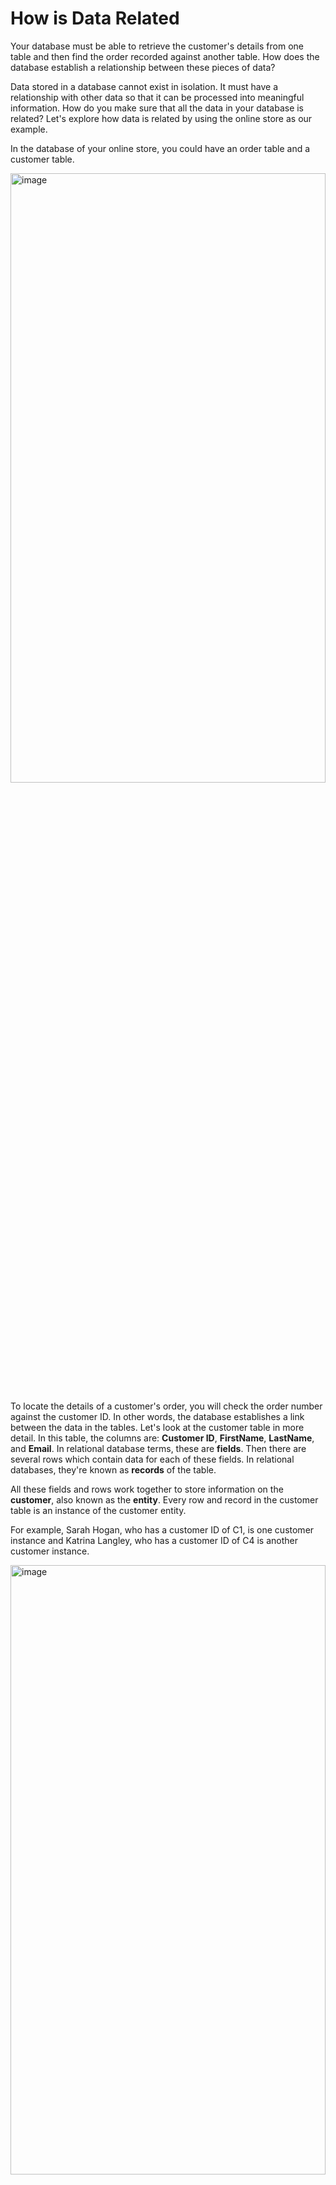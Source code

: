 # How is Data Related

Your database must be able to retrieve the customer's details from one table and then find the order recorded against another table. How does the database establish a relationship between these pieces of data?

Data stored in a database cannot exist in isolation. It must have a relationship with other data so that it can be processed into meaningful information. How do you make sure that all the data in your database is related? Let's explore how data is related by using the online store as our example.

In the database of your online store, you could have an order table and a customer table.

<img alt="image" src="img_001.png" width="100%" height="50%"/>

To locate the details of a customer's order, you will check the order number against the customer ID. In other words, the database establishes a link between the data in the tables. Let's look at the customer table in more detail. In this table, the columns are: **Customer ID**, **FirstName**, **LastName**, and **Email**. In relational database terms, these are **fields**. Then there are several rows which contain data for each of these fields. In relational databases, they're known as **records** of the table. 

All these fields and rows work together to store information on the **customer**, also known as the **entity**. Every row and record in the customer table is an instance of the customer entity. 

For example, Sarah Hogan, who has a customer ID of C1, is one customer instance and Katrina Langley, who has a customer ID of C4 is another customer instance.

<img alt="image" src="img_002.png" width="100%" height="50%"/>

What's most important is that each of these customer instances or records must be uniquely identifiable. But what if two or more customers share similar info, like the same first name or last name. To avoid this confusion within the database, you can use a field that contains only unique values like the customer ID. This is called a **primary key** field.

<img alt="image" src="img_003.png" width="100%" height="50%"/>

It contains unique values that cannot be replicated elsewhere in the table. Even if two customers share the same name, they'll still have separate customer IDs. This means that your database can determine which customer is the required one.

Let's look at the order table next. Just like the customer table, the order table also has fields and records. In this table, the primary key field is the order ID. But there's also a field named customer ID with the exact same data as the customer data. What is the purpose of the customer ID in this table? The Customer ID is there to help identify who it is that place the order. **By adding the customer ID field to the order table**, our relationship is established between the customer table and the order table. Because of this relationship, you can pull data in a meaningful way from both tables. The customer ID field in the order table is known as the **foreign key** field.

<img alt="image" src="img_004.png" width="100%" height="50%"/>

**A foreign key is a field in one table that connects to the primary key field in the original table**, which in this case is the customer table. The customer ID is the primary key of the customer table, but it becomes a foreign key in the order table. This way, the relationship is established and the data in these two tables are related.

<img alt="image" src="img_005.png" width="100%" height="50%"/>

You should now be able to explain the relationships between data in a database and identify instances of related data. Great work.


## Relational Data Example Charts 

Data gets collected and stored in databases from various sources for various reasons. For example, customer orders, student course enrollments, and user interaction and feedback to personalize content and improve services. 

It’s important to organize data, process it, and present it efficiently to make it more useful and meaningful to people. The way data is related and presented enables people to form a better understanding of existing data. This understanding can be aided by relevant charts that present data visually using combinations of text, symbols, and graphic elements to illustrate the relationship between data in a meaningful way.

Charts can convey a great deal of information and can capture people’s attention in a way that helps them to make better decisions and take suitable actions.  Here, you will learn about basic charts commonly used to relate data together and present it in a simple visual way.


### Bar chart

A bar chart is a graph that presents categorical data with rectangular bars, where the heights of the bars are proportional to the values that they represent. 

For example, the owner of a bookshop in London has had many challenges during the COVID-19 lockdown and wants to know more about their business performance and progress each year from 2019. A bar chart could be very useful to show how sales revenue has changed over the past few years and how the pandemic impacted the business during lockdown.

<img alt="image" src="img_006.png" width="50%" height="50%"/>

This chart uses bars to present the bookshop’s sales data between 2019 and 2022. The x-axis presents the individual years, while the y-axis presents the sales value. The bars illustrate the sales achieved each year. The taller the bar, the greater the value of sales. In this case, the tallest bar is in 2018, which indicates that this was the most successful year for the business. The smallest bar is in 2022, which indicates that this was the worst year for sales.


### Bubble chart

A Bubble chart is another popular type of data chart. It shows how different values compare to each other in terms of bubble size. The smaller bubbles represent smaller values, and the larger bubbles represent larger values. 

Let's examine the bubble chart below, which presents information about the 10 largest countries in the world in terms of population in 2015.  

<img alt="image" src="img_007.png" width="80%" height="50%"/>

In this example, a country's population value determines the size of each country’s bubble. 

There are large bubbles for China (around 1.4 billion people) and India (about 1.3 billion people), as these countries have the largest populations. Then there are medium-sized bubbles for the USA (about 330 million people) and Indonesia (about 270 million people). Russia (about 145 million people) and Egypt (around 100 million people) have smaller-sized bubbles, as they have smaller comparable populations. 

These bubbles give you a good idea of the difference between the countries regarding population sizes. The bubbles also help people to remember this kind of information, as human memory prefers graphical representation of data. After all, "a picture is worth a thousand words". 


### Line chart

A line chart presents information as a series of data points called “markers” connected by straight line segments. Line charts are extremely popular and are widely used in most data analytics fields.

The chart below depicts a company's gold price over the past month. There is a line that starts with the 10th of April when gold stood at $62,650 for 1kg. This line connects the dots that visualize the change in the gold price over time. The up-and-down movement of the line helps highlight positive and negative changes. 

Data analysts commonly use this chart to predict the market's future based on overall trends.

<img alt="image" src="img_008.png" width="80%" height="50%"/>


### Pie Chart

A pie chart is another type of data chart that displays how various data make up a whole of 100 percent. In this type of chart, each data point is allocated a "slice" of the pie according to its value. 

The following “Sports pie chart” depicts the type of sport students prefer in a class.

<img alt="image" src="img_009.png" width="100%" height="50%"/>

If you ask someone looking at this chart about the percentage of students who like soccer, their answer will be 50%, as it is the slice's size that helps them to identify the percentage. In this case, “Soccer” occupies half of the pie and, therefore, it is 50% of the whole. “Tennis” and “Swimming” represent the other half of the pie. Since they are equals, each is a quarter of the pie, which is 25% of the whole. 

In addition to the charts introduced earlier in this reading, other charts could be used for different purposes. An example is the area chart, which combines the line chart and the bar chart to compare two or more quantities of data. Other commonly used charts include:

  + Dual axis charts,  
  + Gantt charts,  
  + Heat maps, and 
  + Scatter plot charts. 


### What Chart do I Choose to Present My Data? 

Some charts can serve multiple purposes, whereas others are much better at conveying specific types of information to the audience. Line charts, for example, are best used to identify trends that help predict the future. Pie charts are a simple way to show how various parts create a whole. They are also quite easy to build. However, it’s difficult to add a percentage to each slice if there are many slices or if the slices are not exactly a half, a quarter, or a third of the whole. 

The answer to the question depends on several factors, including:

  + The target audience who will use the information,  
  + The idea you intend to present, 
  + The goal you want to achieve, 
  + The message you want to deliver to your audience, 
  + The type and amount of data you want to load to the graph, and so on. 

Once you have identified the audience and assessed the data, you can experiment with different charts to find the best option. If multiple charts are suitable to present your data, choose the one that engages your audience and boosts their interest in the information.

By considering all these factors, you should be able to identify the most appropriate chart that serves your purpose.


## Alternative Types of Databases 

You've probably heard of terms like big data and cloud databases, Maybe you've even encountered them in this course. But do you know what they mean in this lesson, you'll discover more about these terms and you'll be able to:

  + Identify different types of databases, and
  + Explain how databases have evolved in response to new trends like big data.

Databases have been around for a long time and have been influenced by many different trends. But they've undergone a huge change in recent decades. Thanks to the growth of the internet, they now must be able to store ever increasing amounts of unstructured data. However, this poses difficulties as they mostly store structured data. Let's briefly look at some of the different types of databases and how they've been affected by this trend.


### Relational databases

Relational databases have limitations when it comes to storing data because they mostly store structured data. Yet databases are now required to store more and more unstructured data. So the trend in recent years has been to rely on NoSQL databases.


### NoSQL databases

NoSQL databases are a type of database that store data in a variety of different formats. Essentially they provide databases with a flexible structure. This makes scaling easy by facilitating a change to the database structure itself without the need for complex data models. 

NoSQL databases are used by social media platforms, the Internet of Things, artificial intelligence and other applications that generate massive amounts of unstructured data. Types of NoSQL databases include:

  + Document Databases
  + Key-Value Databases, and
  + Graph Databases.

Now that you're familiar with different types of databases. Let's take a closer look at Big data and cloud databases. Essentially these terms are used to describe a recent change in our approach to data and databases. Let's start with a look at big data.


## Big data

Big data is complex data that can increase in volume with time. In other words is data that can grow exponentially with time. Where does this kind of complex data come from? Social media platforms, online shopping sites and other services generate massive amounts of data every second of the day as they capture the actions of billions of users around the world and with the internet of things (IOT) more and more devices are connected to the Internet, generating even more and more data. This is how complex data or big data is created. All this data is highly unstructured or semi-structured. Traditional database systems could deal with structured data using tables, records and relationships. But big data is a whole new challenge.

Big data is a combination of structured, semi structured and unstructured data collected from many different sources and it adds more power to data because it can address complex business problems that traditionally structured data can't handle.

Finally, big data helps to provide unique insights that can help to improve decision making. So it's highly valued across many industries. For example, the manufacturing sector processes big data to predict equipment failure by evaluating the current state of machinery, assess production processes by monitoring the production line, respond to customer feedback pro-actively, and anticipate future demands by monitoring current sales. The retail sector processes, big data to anticipate customer demand, improve customer experience, analyze customer behavior and spending patterns and identify pricing improvement opportunities. And the telecommunications sector utilizes big data analytics and network usage analytics to plan for infrastructure investments, design new services that meet customer demands, analyze service quality data to predict customer satisfaction and plan for customer retention mechanisms.

Now that you're familiar with big data and how it helps to power businesses. Let's move on to another trend and databases, cloud databases.


## Cloud databases

The use of cloud databases, organizations are moving to the cloud to free themselves from the difficulties of dealing with the infrastructure of physical servers like maintenance and storage costs. Some examples of cloud storage services include Dropbox and iCloud. With these cloud storage services, it's possible to store documents and other data on the cloud, a much more affordable solution.


## Business Intelligence

Another trend and databases is business intelligence (BI). Traditionally databases were just a means of storing data, but organizations now utilize their data with business intelligence related technologies and strategies with these technologies, organizations can analyze their data and extract valuable information to help them to make informed business decisions.

New trends are constantly emerging in database technology and they'll keep advancing with time. But for now these are a few of the leading trends that you should be aware of. 
